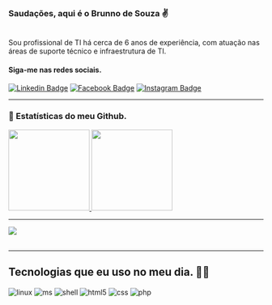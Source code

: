 ### Saudações, aqui é o Brunno de Souza ✌️
<br>
Sou profissional de TI há cerca de 6 anos de experiência, com atuação nas áreas de suporte técnico e infraestrutura de TI.

<br>

#### Siga-me nas redes sociais.
[![Linkedin Badge](https://img.shields.io/badge/LinkedIn-0077B5?style=for-the-badge&logo=linkedin&logoColor=white&link=https://www.linkedin.com/in/brunno-de-souza/)](https://www.linkedin.com/in/brunno-de-souza/) 
[![Facebook Badge](https://img.shields.io/badge/Facebook-1877F2?style=for-the-badge&logo=facebook&logoColor=white&link=https://www.facebook.com/BrunnoDeSouza)](https://www.facebook.com/BrunnoDeSouza/) 
[![Instagram Badge](https://img.shields.io/badge/Instagram-E4405F?style=for-the-badge&logo=instagram&logoColor=white&link=https://www.instagram.com/brunno_de_souza/)](https://www.instagram.com/brunno_de_souza/) 

---

### 🚀 Estatísticas do meu Github.
 <div>
  <a href="https://github.com/brunnodesouza">

  <img height="160em" src="https://github-readme-stats.vercel.app/api?username=brunnodesouza&show_icons=true&theme=gotham&include_all_commits=true&count_private=true"/>

  <img height="160em" src="https://github-readme-stats.vercel.app/api/top-langs/?username=brunnodesouza&layout=compact&langs_count=7&theme=gotham"/>
</div>
	
 ---
 
  <a href="https://github.com/brunnodesouza" alt="LinkTree">
    <img src="https://activity-graph.herokuapp.com/graph?username=brunnodesouza&theme=gotham&bg_color=00000000&color=878787&line=4c8ed9&point=00000000&area=true&hide_border=true"></a><br><br>

---

## Tecnologias que eu uso no meu dia. 👨‍🎓

<div style="display: inline_block">
  <img align="center" alt="linux" src="https://img.shields.io/badge/Linux-FCC624?style=for-the-badge&logo=linux&logoColor=black" />
  <img align="center" alt="ms" src="https://img.shields.io/badge/Microsoft-666666?style=for-the-badge&logo=microsoft&logoColor=white" />
   <img align="center" alt="shell" src="https://img.shields.io/badge/Shell_Script-121011?style=for-the-badge&logo=gnu-bash&logoColor=white" />
  <img align="center" alt="html5" src="https://img.shields.io/badge/HTML5-E34F26?style=for-the-badge&logo=html5&logoColor=white" />
  <img align="center" alt="css" src="https://img.shields.io/badge/CSS3-1572B6?style=for-the-badge&logo=css3&logoColor=white" />
   <img align="center" alt="php" src="https://img.shields.io/badge/PHP-777BB4?style=for-the-badge&logo=php&logoColor=whitek" />


</div><br/>



